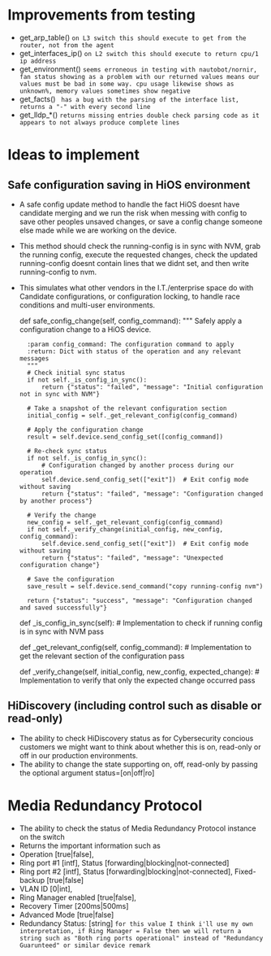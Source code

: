 # Improvements from testing

- get_arp_table() `on L3 switch this should execute to get from the router, not from the agent`
- get_interfaces_ip() `on L2 switch this should execute to return cpu/1 ip address`
- get_environment() `seems erroneous in testing with nautobot/nornir, fan status showing as a problem with our returned values means our values must be bad in some way. cpu usage likewise shows as unknown%, memory values sometimes show negative`
- get_facts() ` has a bug with the parsing of the interface list, returns a "-" with every second line`
- get_lldp_*() `returns missing entries double check parsing code as it appears to not always produce complete lines`

# Ideas to implement

## Safe configuration saving in HiOS environment
- A safe config update method to handle the fact HiOS doesnt have candidate merging and we run the risk when messing with config to save other peoples unsaved changes, or save a config change someone else made while we are working on the device.
- This method should check the running-config is in sync with NVM, grab the running config, execute the requested changes, check the updated running-config doesnt contain lines that we didnt set, and then write running-config to nvm.
- This simulates what other vendors in the I.T./enterprise space do with Candidate configurations, or configuration locking, to handle race conditions and multi-user environments.

    def safe_config_change(self, config_command):
        """
        Safely apply a configuration change to a HiOS device.
        
        :param config_command: The configuration command to apply
        :return: Dict with status of the operation and any relevant messages
        """
        # Check initial sync status
        if not self._is_config_in_sync():
            return {"status": "failed", "message": "Initial configuration not in sync with NVM"}
        
        # Take a snapshot of the relevant configuration section
        initial_config = self._get_relevant_config(config_command)
        
        # Apply the configuration change
        result = self.device.send_config_set([config_command])
        
        # Re-check sync status
        if not self._is_config_in_sync():
            # Configuration changed by another process during our operation
            self.device.send_config_set(["exit"])  # Exit config mode without saving
            return {"status": "failed", "message": "Configuration changed by another process"}
        
        # Verify the change
        new_config = self._get_relevant_config(config_command)
        if not self._verify_change(initial_config, new_config, config_command):
            self.device.send_config_set(["exit"])  # Exit config mode without saving
            return {"status": "failed", "message": "Unexpected configuration change"}
        
        # Save the configuration
        save_result = self.device.send_command("copy running-config nvm")
        
        return {"status": "success", "message": "Configuration changed and saved successfully"}

    def _is_config_in_sync(self):
        # Implementation to check if running config is in sync with NVM
        pass

    def _get_relevant_config(self, config_command):
        # Implementation to get the relevant section of the configuration
        pass

    def _verify_change(self, initial_config, new_config, expected_change):
        # Implementation to verify that only the expected change occurred
        pass

## HiDiscovery (including control such as disable or read-only)

- The ability to check HiDiscovery status as for Cybersecurity concious customers we might want to think about whether this is on, read-only or off in our production environments.
- The ability to change the state supporting on, off, read-only by passing the optional argument status=[on|off|ro]

# Media Redundancy Protocol

- The ability to check the status of Media Redundancy Protocol instance on the switch
- Returns the important information such as
- Operation [true|false],
- Ring port #1 [intf], Status [forwarding|blocking|not-connected]
- Ring port #2 [intf], Status [forwarding|blocking|not-connected], Fixed-backup [true|false]
- VLAN ID [0|int],
- Ring Manager enabled [true|false],
- Recovery Timer [200ms|500ms]
- Advanced Mode [true|false]
- Redundancy Status: [string] `for this value I think i'll use my own interpretation, if Ring Manager = False then we will return a string such as "Both ring ports operational" instead of "Redundancy Guarunteed" or similar device remark`
